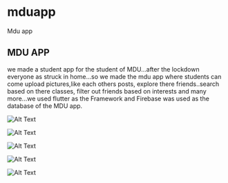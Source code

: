# mduapp

Mdu app

## MDU APP

we made a student app for the student of MDU...after the lockdown everyone as struck in home...so we made the mdu app where students can come upload pictures,like each others posts, explore there friends..search based on there classes, filter out friends based on interests and many more...we used flutter as the Framework and Firebase was used as the database of the MDU app.

![Alt Text](https://i.ibb.co/tL0PV7L/shd.png)

![Alt Text](https://i.ibb.co/CMzwfj5/bvd.png)

![Alt Text](https://i.ibb.co/cLR9ppd/prod.png)

![Alt Text](https://i.ibb.co/hY8ZfLC/jglf.png)

![Alt Text](https://i.ibb.co/yXQdhbV/bnv.png)
